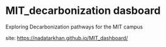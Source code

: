 # MIT_decarbonization dasboard
Exploring Decarbonization pathways for the MIT campus 


site: https://nadatarkhan.github.io/MIT_dashboard/

